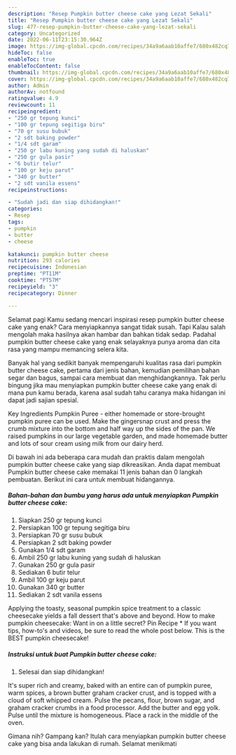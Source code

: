 ```yaml
---
description: "Resep Pumpkin butter cheese cake yang Lezat Sekali"
title: "Resep Pumpkin butter cheese cake yang Lezat Sekali"
slug: 477-resep-pumpkin-butter-cheese-cake-yang-lezat-sekali
category: Uncategorized
date: 2022-06-11T23:15:30.964Z
image: https://img-global.cpcdn.com/recipes/34a9a6aab10affe7/680x482cq70/pumpkin-butter-cheese-cake-foto-resep-utama.jpg
hideToc: false
enableToc: true
enableTocContent: false
thumbnail: https://img-global.cpcdn.com/recipes/34a9a6aab10affe7/680x482cq70/pumpkin-butter-cheese-cake-foto-resep-utama.jpg
cover: https://img-global.cpcdn.com/recipes/34a9a6aab10affe7/680x482cq70/pumpkin-butter-cheese-cake-foto-resep-utama.jpg
author: Admin
authorAv: notfound
ratingvalue: 4.9
reviewcount: 11
recipeingredient:
- "250 gr tepung kunci"
- "100 gr tepung segitiga biru"
- "70 gr susu bubuk"
- "2 sdt baking powder"
- "1/4 sdt garam"
- "250 gr labu kuning yang sudah di haluskan"
- "250 gr gula pasir"
- "6 butir telur"
- "100 gr keju parut"
- "340 gr butter"
- "2 sdt vanila essens"
recipeinstructions:

- "Sudah jadi dan siap dihidangkan!"
categories:
- Resep
tags:
- pumpkin
- butter
- cheese

katakunci: pumpkin butter cheese 
nutrition: 293 calories
recipecuisine: Indonesian
preptime: "PT11M"
cooktime: "PT57M"
recipeyield: "3"
recipecategory: Dinner

---
```



Selamat pagi Kamu sedang mencari inspirasi resep pumpkin butter cheese cake yang enak? Cara menyiapkannya sangat tidak susah. Tapi Kalau salah mengolah maka hasilnya akan hambar dan bahkan tidak sedap. Padahal pumpkin butter cheese cake yang enak selayaknya punya aroma dan cita rasa yang mampu memancing selera kita.


Banyak hal yang sedikit banyak mempengaruhi kualitas rasa dari pumpkin butter cheese cake, pertama dari jenis bahan, kemudian pemilihan bahan segar dan bagus, sampai cara membuat dan menghidangkannya. Tak perlu bingung jika mau menyiapkan pumpkin butter cheese cake yang enak di mana pun kamu berada, karena asal sudah tahu caranya maka hidangan ini dapat jadi sajian spesial.

Key Ingredients Pumpkin Puree - either homemade or store-brought pumpkin puree can be used. Make the gingersnap crust and press the crumb mixture into the bottom and half way up the sides of the pan. We raised pumpkins in our large vegetable garden, and made homemade butter and lots of sour cream using milk from our dairy herd.


Di bawah ini ada beberapa cara mudah dan praktis dalam mengolah pumpkin butter cheese cake yang siap dikreasikan. Anda dapat membuat Pumpkin butter cheese cake memakai 11 jenis bahan dan 0 langkah pembuatan. Berikut ini cara untuk membuat hidangannya.

<!--inarticleads1-->

##### Bahan-bahan dan bumbu yang harus ada untuk menyiapkan Pumpkin butter cheese cake:

1. Siapkan 250 gr tepung kunci
1. Persiapkan 100 gr tepung segitiga biru
1. Persiapkan 70 gr susu bubuk
1. Persiapkan 2 sdt baking powder
1. Gunakan 1/4 sdt garam
1. Ambil 250 gr labu kuning yang sudah di haluskan
1. Gunakan 250 gr gula pasir
1. Sediakan 6 butir telur
1. Ambil 100 gr keju parut
1. Gunakan 340 gr butter
1. Sediakan 2 sdt vanila essens


Applying the toasty, seasonal pumpkin spice treatment to a classic cheesecake yields a fall dessert that&#39;s above and beyond. How to make pumpkin cheesecake: Want in on a little secret? Pin Recipe * If you want tips, how-to&#39;s and videos, be sure to read the whole post below. This is the BEST pumpkin cheesecake! 

<!--inarticleads2-->

##### Instruksi untuk buat Pumpkin butter cheese cake:


1. Selesai dan siap dihidangkan!

It&#39;s super rich and creamy, baked with an entire can of pumpkin puree, warm spices, a brown butter graham cracker crust, and is topped with a cloud of soft whipped cream. Pulse the pecans, flour, brown sugar, and graham cracker crumbs in a food processor. Add the butter and egg yolk. Pulse until the mixture is homogeneous. Place a rack in the middle of the oven. 

Gimana nih? Gampang kan? Itulah cara menyiapkan pumpkin butter cheese cake yang bisa anda lakukan di rumah. Selamat menikmati
